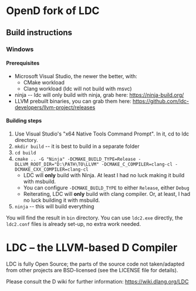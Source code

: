OpenD fork of LDC
===============================

## Build instructions
### Windows
#### Prerequisites

* Microsoft Visual Studio, the newer the better, with:
    * CMake workload
    * Clang workload (ldc will not build with msvc)
* ninja -- ldc will only build with ninja, grab here: https://ninja-build.org/
* LLVM prebuilt binaries, you can grab them here: https://github.com/ldc-developers/llvm-project/releases

#### Building steps
1. Use Visual Studio's "x64 Native Tools Command Prompt". In it, cd to ldc directory.
1. `mkdir build` -- it is best to build in a separate folder
1. `cd build`
1. `cmake .. -G "Ninja" -DCMAKE_BUILD_TYPE=Release -DLLVM_ROOT_DIR="D:\PATH\TO\LLVM" -DCMAKE_C_COMPILER=clang-cl -DCMAKE_CXX_COMPILER=clang-cl`
    * LDC will **only** build with Ninja. At least I had no luck making it build with msbuild.
    * You can configure `-DCMAKE_BUILD_TYPE` to either `Release`, either `Debug`
    * Reiterating, LDC will **only** build with clang compiler. Or, at least, I had no luck building it with msbuild.
1. `ninja` -- this will build everything

You will find the result in `bin` directory. You can use `ldc2.exe` directly, the `ldc2.conf` files is already set-up, no extra work needed.

LDC – the LLVM-based D Compiler
===============================

LDC is fully Open Source; the parts of the source code not taken/adapted from
other projects are BSD-licensed (see the LICENSE file for details).

Please consult the D wiki for further information:
https://wiki.dlang.org/LDC

